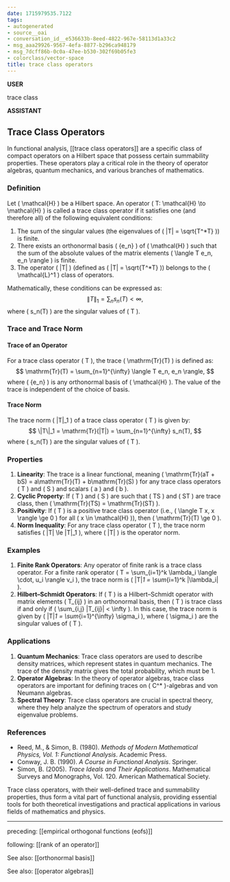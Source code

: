 ```yaml
---
date: 1715979535.7122
tags:
- autogenerated
- source__oai
- conversation_id__e536633b-8eed-4822-967e-58113d1a33c2
- msg_aaa29926-9567-4efa-8877-b296ca948179
- msg_7dcff86b-0c0a-47ee-b530-302f69b05fe3
- colorclass/vector-space
title: trace class operators
---
```


**USER**

trace class


**ASSISTANT**

## Trace Class Operators

In functional analysis, [[trace class operators]] are a specific class of compact operators on a Hilbert space that possess certain summability properties. These operators play a critical role in the theory of operator algebras, quantum mechanics, and various branches of mathematics.

### Definition

Let \( \mathcal{H} \) be a Hilbert space. An operator \( T: \mathcal{H} \to \mathcal{H} \) is called a trace class operator if it satisfies one (and therefore all) of the following equivalent conditions:

1. The sum of the singular values (the eigenvalues of \( |T| = \sqrt{T^*T} \)) is finite.
2. There exists an orthonormal basis \( \{e_n\} \) of \( \mathcal{H} \) such that the sum of the absolute values of the matrix elements \( \langle T e_n, e_n \rangle \) is finite.
3. The operator \( |T| \) (defined as \( |T| = \sqrt{T^*T} \)) belongs to the \( \mathcal{L}^1 \) class of operators.

Mathematically, these conditions can be expressed as:
$$
\|T\|_1 = \sum_{n} s_n(T) < \infty,
$$
where \( s_n(T) \) are the singular values of \( T \).

### Trace and Trace Norm

#### Trace of an Operator

For a trace class operator \( T \), the trace \( \mathrm{Tr}(T) \) is defined as:
$$
\mathrm{Tr}(T) = \sum_{n=1}^{\infty} \langle T e_n, e_n \rangle,
$$
where \( \{e_n\} \) is any orthonormal basis of \( \mathcal{H} \). The value of the trace is independent of the choice of basis.

#### Trace Norm

The trace norm \( \|T\|_1 \) of a trace class operator \( T \) is given by:
$$
\|T\|_1 = \mathrm{Tr}(|T|) = \sum_{n=1}^{\infty} s_n(T),
$$
where \( s_n(T) \) are the singular values of \( T \).

### Properties

1. **Linearity**: The trace is a linear functional, meaning \( \mathrm{Tr}(aT + bS) = a\mathrm{Tr}(T) + b\mathrm{Tr}(S) \) for any trace class operators \( T \) and \( S \) and scalars \( a \) and \( b \).
2. **Cyclic Property**: If \( T \) and \( S \) are such that \( TS \) and \( ST \) are trace class, then \( \mathrm{Tr}(TS) = \mathrm{Tr}(ST) \).
3. **Positivity**: If \( T \) is a positive trace class operator (i.e., \( \langle T x, x \rangle \ge 0 \) for all \( x \in \mathcal{H} \)), then \( \mathrm{Tr}(T) \ge 0 \).
4. **Norm Inequality**: For any trace class operator \( T \), the trace norm satisfies \( \|T\| \le \|T\|_1 \), where \( \|T\| \) is the operator norm.

### Examples

1. **Finite Rank Operators**: Any operator of finite rank is a trace class operator. For a finite rank operator \( T = \sum_{i=1}^k \lambda_i \langle \cdot, u_i \rangle v_i \), the trace norm is \( \|T\|_1 = \sum_{i=1}^k |\lambda_i| \).
2. **Hilbert–Schmidt Operators**: If \( T \) is a Hilbert–Schmidt operator with matrix elements \( T_{ij} \) in an orthonormal basis, then \( T \) is trace class if and only if \( \sum_{i,j} |T_{ij}| < \infty \). In this case, the trace norm is given by \( \|T\|_1 = \sum_{i=1}^{\infty} \sigma_i \), where \( \sigma_i \) are the singular values of \( T \).

### Applications

1. **Quantum Mechanics**: Trace class operators are used to describe density matrices, which represent states in quantum mechanics. The trace of the density matrix gives the total probability, which must be 1.
2. **Operator Algebras**: In the theory of operator algebras, trace class operators are important for defining traces on \( C^* \)-algebras and von Neumann algebras.
3. **Spectral Theory**: Trace class operators are crucial in spectral theory, where they help analyze the spectrum of operators and study eigenvalue problems.

### References

- Reed, M., & Simon, B. (1980). *Methods of Modern Mathematical Physics, Vol. 1: Functional Analysis*. Academic Press.
- Conway, J. B. (1990). *A Course in Functional Analysis*. Springer.
- Simon, B. (2005). *Trace Ideals and Their Applications*. Mathematical Surveys and Monographs, Vol. 120. American Mathematical Society.

Trace class operators, with their well-defined trace and summability properties, thus form a vital part of functional analysis, providing essential tools for both theoretical investigations and practical applications in various fields of mathematics and physics.


---

preceding: [[empirical orthogonal functions (eofs)]]  


following: [[rank of an operator]]

See also: [[orthonormal basis]]


See also: [[operator algebras]]